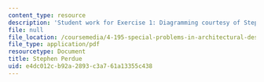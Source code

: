 ```yaml
---
content_type: resource
description: 'Student work for Exercise 1: Diagramming courtesy of Stephen Perdue.'
file: null
file_location: /coursemedia/4-195-special-problems-in-architectural-design-spring-2005/e4dc012cb92a2893c3a761a13355c438_1perdue.pdf
file_type: application/pdf
resourcetype: Document
title: Stephen Perdue
uid: e4dc012c-b92a-2893-c3a7-61a13355c438
---
```

